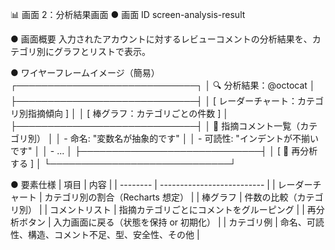 📊 画面 2：分析結果画面
● 画面 ID
screen-analysis-result

● 画面概要
入力されたアカウントに対するレビューコメントの分析結果を、カテゴリ別にグラフとリストで表示。

● ワイヤーフレームイメージ（簡易）
┌─────────────────────────────┐
│ 🔍 分析結果：@octocat │
├─────────────────────────────┤
│ [ レーダーチャート：カテゴリ別指摘傾向 ] │
│ [ 棒グラフ：カテゴリごとの件数 ] │
├─────────────────────────────┤
│ 📝 指摘コメント一覧（カテゴリ別） │
│ - 命名: "変数名が抽象的です" │
│ - 可読性: "インデントが不揃いです" │
│ - ... │
├─────────────────────────────┤
│ [ 🔁 再分析する ] │
└─────────────────────────────┘

● 要素仕様
| 項目 | 内容 |
| -------- | -------------------------- |
| レーダーチャート | カテゴリ別の割合（Recharts 想定） |
| 棒グラフ | 件数の比較（カテゴリ別） |
| コメントリスト | 指摘カテゴリごとにコメントをグルーピング |
| 再分析ボタン | 入力画面に戻る（状態を保持 or 初期化） |
| カテゴリ例 | 命名、可読性、構造、コメント不足、型、安全性、その他 |
